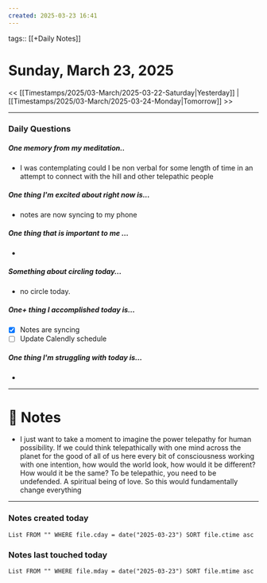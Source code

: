 ```yaml
---
created: 2025-03-23 16:41
---
```

tags:: [[+Daily Notes]]

# Sunday, March 23, 2025

<< [[Timestamps/2025/03-March/2025-03-22-Saturday|Yesterday]] | [[Timestamps/2025/03-March/2025-03-24-Monday|Tomorrow]] >>

---
### Daily Questions
#####  One memory from my meditation..  
- I was contemplating could I be non verbal for some length of time in an attempt to connect with the hill and other telepathic people 

#####  One thing I'm excited about right now is...
- notes are now syncing to my phone
##### One thing that is important to me ...
- 
##### Something about circling today...  
- no circle today. 
##### One+ thing I accomplished today is...
- [x] Notes are syncing
- [ ] Update Calendly schedule

##### One thing I'm struggling with today is...
- 

---
# 📝 Notes
- I just want to take a moment to imagine the power telepathy for human possibility. If we could think telepathically with one mind across the planet for the good of all of us here every bit of consciousness working with one intention, how would the world look, how would it be different? How would it be the same? 
To be telepathic, you need to be undefended. A spiritual being of love. So this would fundamentally change everything 

---
### Notes created today
```dataview
List FROM "" WHERE file.cday = date("2025-03-23") SORT file.ctime asc
```

### Notes last touched today
```dataview
List FROM "" WHERE file.mday = date("2025-03-23") SORT file.mtime asc
```